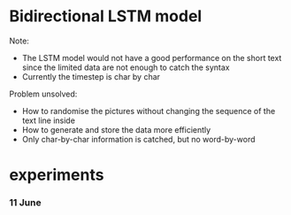 # Bidirectional LSTM model
Note:
- The LSTM model would not have a good performance on the short text since the limited data are not enough to catch the syntax
- Currently the timestep is char by char

Problem unsolved: 
- How to randomise the pictures without changing the sequence of the text line inside
- How to generate and store the data more efficiently
- Only char-by-char information is catched, but no word-by-word

# experiments
### 11 June
